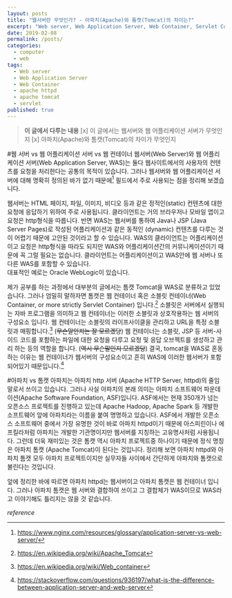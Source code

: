```yaml
---
layout: posts
title: "웹서버란 무엇인가? - 아파치(Apache)와 톰캣(Tomcat)의 차이는?"
excerpt: "Web server, Web Application Server, Web Container, Servlet Container, Apache httpd, Apache Tomcat, 웹 어플리케이션 서버, 웹 컨테이너, 소블릿 컨테이너"
date: 2019-02-08
permalink: /posts/
categories: 
  - computer
  - web
tags: 
  - Web server
  - Web Application Server
  - Web Container
  - apache httpd
  - apache tomcat
  - servlet
published: true
---
```

> **이 글에서 다루는 내용**
> [x] 이 글에서는 웹서버와 웹 어플리케이션 서버가 무엇인지
> [x] 아파치(Apache)와 톰캣(Tomcat)의 차이가 무엇인지

#웹 서버 vs 웹 어플리케이션 서버 vs 웹 컨테이너
웹서버(Web Server)와 웹 어플리케이션 서버(Web Application Server, WAS)는 둘다 웹사이트에서의 사용자의 컨텐츠를 요청을 처리한다는 공통의 목적이 있습니다.
그러나 웹서버와 웹 어플리케이션 서버에 대해 명확히 정의된 바가 없기 때문에[^1] 
필드에서 주로 사용되는 점을 정리해 보겠습니다.

웹서버는 HTML 페이지, 파일, 이미지, 비디오 등과 같은 정적인(static) 컨텐츠에 대한 요청에 응답하기 위하여 주로 사용됩니다.
클라이언트는 거의 브라우저나 모바일 앱이고 요청은 http형식을 따릅니다.
반면 WAS는 웹서버를 통하여 Java나 JSP (Java Server Pages)로 작성된 어플리케이션과 같은 동적인 (dynamic) 컨텐츠를 다루는 것이 어렵기 때문에 고안된 것이라고 할 수 있습니다.
WAS의 클라이언트는 어플리케이션이고 요청은 http형식을 따라도 되지만 WAS와 어플리케이션간의 커뮤니케이션이기 때문에 꼭 그럴 필요는 없습니다.
클라이언트는 어플리케이션이고 WAS안에 웹 서버나 또다른 WAS를 포함할 수 있습니다.  
대표적인 예로는 Oracle WebLogic이 있습니다.

제가 공부를 하는 과정에서 대부분의 글에서는 톰캣 Tomcat을 WAS로 분류하고 있었습니다. 
그러나 엄밀히 말하자면 톰캣은 웹 컨테이너 혹은 소블릿 컨테이너(Web Container, or more strictly Servlet Container) 입니다.[^2]
소블릿은 서버에서 실행되는 자바 프로그램을 의미하고 웹 컨테이너는 이러한 소블릿과 상호작용하는 웹 서버의 구성요소 입니다.
웹 컨테이너는 소블릿의 라이프사이클을 관리하고 URL을 특정 소블릿과 매핑합니다.[^3] (~~무슨말인지는 잘 모르겠당~~)
웹 컨테이너는 소블릿, JSP 등 서버-사이드 코드를 포함하는 파일에 대한 요청을 다루고 요청 및 응답 오브젝트를 생성하고 관리 하는 등의 역할을 합니다. (~~역시 무슨말인지 모르겠당~~)
결국, tomcat을 WAS로 혼동하는 이유는 웹 컨테이너가 웹서버의 구성요소이고 흔히 WAS에 이러한 웹서버가 포함되어있기 때문입니다.[^4]


#아파치 vs 톰캣
아파치는 아파치 http 서버 (Apache HTTP Server, httpd)의 줄임말로서 쓰이고 있습니다.
그러나 사실 아파치의 본래 의미는 아파치 소프트웨어 파운데이션(Apache Software Foundation, ASF)입니다. 
ASF에서는 현재 350개가 넘는 오픈소스 프로젝트를 진행하고 있는데 Apache Hadoop, Apache Spark 등 개발한 소프트웨어 앞에 아파치라는 이름을 붙여 명명하고 있습니다.
ASF에서 개발한 오픈소스 소프트웨어 중에서 가장 유명한 것이 바로 아파치 httpd이기 때문에
아스피린이나 에프킬라처럼 아파치는 개발한 기관명이지만 웹서버를 지칭하는 고유명사처럼 사용됩니다.
그런데 더욱 재미있는 것은 톰캣 역시 아파치 프로젝트중 하나이기 때문에 정식 명칭은 아파치 톰캣 (Apache Tomcat)이 된다는 것입니다.
정리해 보면 아파치 httpd와 아파치 톰캣 모두 아파치 프로젝트이지만 실무자들 사이에서 
간단하게 아파치와 톰캣으로 불린다는 것입니다.

앞에 정리한 바에 따르면 아파치 httpd는 웹서버이고 아파치 톰캣은 웹 컨테이너 입니다.
그러나 아파치 톰캣은 웹 서버와 결합하여 쓰이고 그 결합체가 WAS이므로 WAS라고 이야기해도 틀리지는 않을 것 같습니다.

*reference*
[^1]: https://www.nginx.com/resources/glossary/application-server-vs-web-server/
[^2]: https://en.wikipedia.org/wiki/Apache_Tomcat
[^3]: https://en.wikipedia.org/wiki/Web_container
[^4]: https://stackoverflow.com/questions/936197/what-is-the-difference-between-application-server-and-web-server
[^5]: http://www.differencebetween.net/technology/difference-between-apache-and-tomcat/